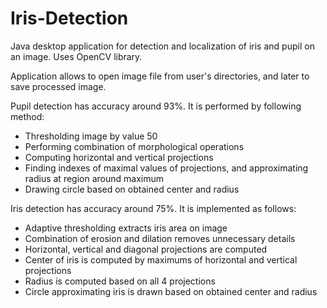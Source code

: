 # Iris-Detection
Java desktop application for detection and localization of iris and pupil on an image. Uses OpenCV library.

Application allows to open image file from user's directories, and later to save processed image.

Pupil detection has accuracy around 93%. It is performed by following method:
* Thresholding image by value 50
* Performing combination of morphological operations
* Computing horizontal and vertical projections
* Finding indexes of maximal values of projections, and approximating radius at region around maximum
* Drawing circle based on obtained center and radius

Iris detection has accuracy around 75%. It is implemented as follows:
* Adaptive thresholding extracts iris area on image
* Combination of erosion and dilation removes unnecessary details
* Horizontal, vertical and diagonal projections are computed
* Center of iris is computed by maximums of horizontal and vertical projections
* Radius is computed based on all 4 projections
* Circle approximating iris is drawn based on obtained center and radius
